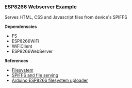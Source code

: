 ### ESP8266 Webserver Example

Serves HTML, CSS and Javascript files from device's SPIFFS

**Dependenscies**

- FS
- ESP8266WiFi
- WiFiClient
- ESP8266WebServer

**References**

- [Filesystem](https://github.com/esp8266/Arduino/blob/master/doc/filesystem.rst)
- [SPIFFS and file serving](https://tttapa.github.io/ESP8266/Chap11%20-%20SPIFFS.html)
- [Arduino ESP8266 filesystem uploader](https://github.com/esp8266/arduino-esp8266fs-plugin)
